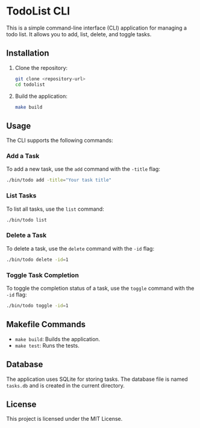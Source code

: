 # TodoList CLI

This is a simple command-line interface (CLI) application for managing a todo list. It allows you to add, list, delete, and toggle tasks.

## Installation

1. Clone the repository:
    ```sh
    git clone <repository-url>
    cd todolist
    ```

2. Build the application:
    ```sh
    make build
    ```

## Usage

The CLI supports the following commands:

### Add a Task

To add a new task, use the `add` command with the `-title` flag:

```sh
./bin/todo add -title="Your task title"
```

### List Tasks

To list all tasks, use the `list` command:

```sh
./bin/todo list
```

### Delete a Task

To delete a task, use the `delete` command with the `-id` flag:

```sh
./bin/todo delete -id=1
```

### Toggle Task Completion

To toggle the completion status of a task, use the `toggle` command with the `-id` flag:

```sh
./bin/todo toggle -id=1
```

## Makefile Commands

- `make build`: Builds the application.
- `make test`: Runs the tests.

## Database

The application uses SQLite for storing tasks. The database file is named `tasks.db` and is created in the current directory.

## License

This project is licensed under the MIT License.
